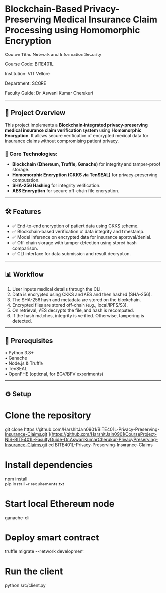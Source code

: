 # Blockchain-Based Privacy-Preserving Medical Insurance Claim Processing using Homomorphic Encryption

Course Title: Network and Information Security

Course Code: BITE401L

Institution: VIT Vellore

Department: SCORE

Faculty Guide: Dr. Aswani Kumar Cherukuri

---
## 🧠 Project Overview

This project implements a **Blockchain-integrated privacy-preserving medical insurance claim verification system** using **Homomorphic Encryption**. It allows secure verification of encrypted medical data for insurance claims without compromising patient privacy.

### 🔐 Core Technologies:
- **Blockchain (Ethereum, Truffle, Ganache)** for integrity and tamper-proof storage.
- **Homomorphic Encryption (CKKS via TenSEAL)** for privacy-preserving computation.
- **SHA-256 Hashing** for integrity verification.
- **AES Encryption** for secure off-chain file encryption.

---

## 🛠️ Features

- ✅ End-to-end encryption of patient data using CKKS scheme.
- ✅ Blockchain-based verification of data integrity and timestamp.
- ✅ Model inference on encrypted data for insurance approval/denial.
- ✅ Off-chain storage with tamper detection using stored hash comparison.
- ✅ CLI interface for data submission and result decryption.

---

## 📊 Workflow

1. User inputs medical details through the CLI.
2. Data is encrypted using CKKS and AES and then hashed (SHA-256).
3. The SHA-256 hash and metadata are stored on the blockchain.
4. Encrypted files are stored off-chain (e.g., local/IPFS/S3).
5. On retrieval, AES decrypts the file, and hash is recomputed.
6. If the hash matches, integrity is verified. Otherwise, tampering is detected.

---

## 🔧 Prerequisites

• Python 3.8+  
• Ganache  
• Node.js & Truffle  
• TenSEAL  
• OpenFHE (optional, for BGV/BFV experiments)

---
## ⚙️ Setup
# Clone the repository 
git clone https://github.com/HarshitJain0901/BITE401L-Privacy-Preserving-Insurance-Claims.git ](https://github.com/HarshitJain0901/CourseProject-NIS-BITE401L-FacultyGuide-Dr.AswaniKumarCherukur-PrivacyPreserving-Insurance-Claims.git
cd BITE401L-Privacy-Preserving-Insurance-Claims
# Install dependencies  
npm install  
pip install -r requirements.txt  
# Start local Ethereum node
ganache-cli
# Deploy smart contract  
truffle migrate --network development  
# Run the client  
python src/client.py
